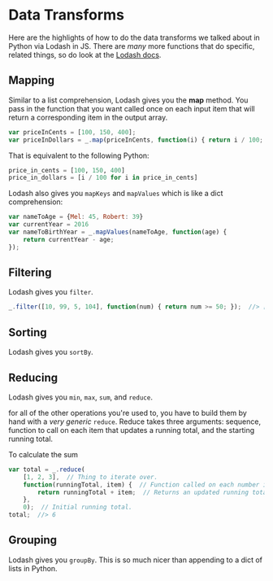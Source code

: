 # Data Transforms
Here are the highlights of how to do the data transforms we talked about in Python via Lodash in JS.
There are _many_ more functions that do specific, related things, so do look at the [Lodash docs](https://lodash.com/docs).

## Mapping
Similar to a list comprehension, Lodash gives you the **map** method.
You pass in the function that you want called once on each input item that will return a corresponding item in the output array.
```js
var priceInCents = [100, 150, 400];
var priceInDollars = _.map(priceInCents, function(i) { return i / 100; });  //> [1.0, 1.5, 4.0]
```

That is equivalent to the following Python:
```py
price_in_cents = [100, 150, 400]
price_in_dollars = [i / 100 for i in price_in_cents]
```

Lodash also gives you `mapKeys` and `mapValues` which is like a dict comprehension:
```js
var nameToAge = {Mel: 45, Robert: 39}
var currentYear = 2016
var nameToBirthYear = _.mapValues(nameToAge, function(age) {
    return currentYear - age;
});
```

## Filtering
Lodash gives you `filter`.
```js
_.filter([10, 99, 5, 104], function(num) { return num >= 50; });  //> [99, 104]
```

## Sorting
Lodash gives you `sortBy`.

## Reducing
Lodash gives you `min`, `max`, `sum`, and `reduce`.

for all of the other operations you're used to, you have to build them by hand with a _very generic_ `reduce`.
Reduce takes three arguments: sequence, function to call on each item that updates a running total, and the starting running total.

To calculate the sum
```js
var total = _.reduce(
    [1, 2, 3],  // Thing to iterate over.
    function(runningTotal, item) {  // Function called on each number in the array.
        return runningTotal + item;  // Returns an updated running total.
    },
    0);  // Initial running total.
total;  //> 6
```

## Grouping
Lodash gives you `groupBy`.
This is so much nicer than appending to a dict of lists in Python.
